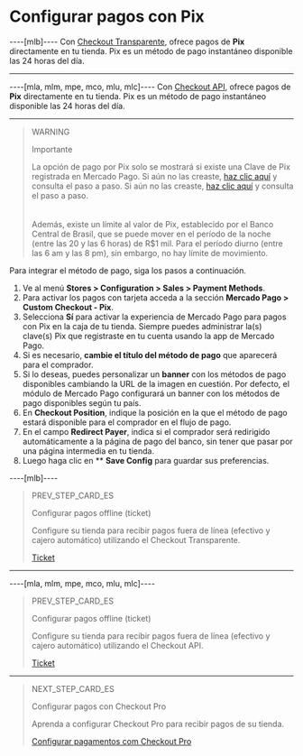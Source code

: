 # Configurar pagos con Pix

----[mlb]----
Con [Checkout Transparente](/developers/es/guides/checkout-api/landing), ofrece pagos de **Pix** directamente en tu tienda. Pix es un método de pago instantáneo disponible las 24 horas del día.

------------

----[mla, mlm, mpe, mco, mlu, mlc]----
Con [Checkout API](/developers/es/guides/checkout-api/landing), ofrece pagos de **Pix** directamente en tu tienda. Pix es un método de pago instantáneo disponible las 24 horas del día.

------------

> WARNING
>
> Importante
>
> La opción de pago por Pix solo se mostrará si existe una Clave de Pix registrada en Mercado Pago. Si aún no las creaste, [haz clic aquí](https://www.youtube.com/watch?v=60tApKYVnkA) y consulta el paso a paso. Si aún no las creaste, [haz clic aquí](https://www.youtube.com/watch?v=60tApKYVnkA) y consulta el paso a paso. </br>
> </br> <br/>
> Además, existe un límite al valor de Pix, establecido por el Banco Central de Brasil, que se puede mover en el período de la noche (entre las 20 y las 6 horas) de R$1 mil. Para el período diurno (entre las 6 am y las 8 pm), sin embargo, no hay límite de movimiento.

Para integrar el método de pago, siga los pasos a continuación.

1. Ve al menú **Stores > Configuration > Sales > Payment Methods**.
2. Para activar los pagos con tarjeta acceda a la sección **Mercado Pago > Custom Checkout - Pix**.
3. Selecciona **Sí** para activar la experiencia de Mercado Pago para pagos con Pix en la caja de tu tienda. Siempre puedes administrar la(s) clave(s) Pix que registraste en tu cuenta usando la app de Mercado Pago.
4. Si es necesario, **cambie el título del método de pago** que aparecerá para el comprador.
5. Si lo deseas, puedes personalizar un **banner** con los métodos de pago disponibles cambiando la URL de la imagen en cuestión. Por defecto, el módulo de Mercado Pago configurará un banner con los métodos de pago disponibles según tu país.
6. En **Checkout Position**, indique la posición en la que el método de pago estará disponible para el comprador en el flujo de pago.
7. En el campo **Redirect Payer**, indica si el comprador será redirigido automáticamente a la página de pago del banco, sin tener que pasar por una página intermedia en tu tienda.
8. Luego haga clic en ** **Save Config** para guardar sus preferencias.

----[mlb]----
> PREV_STEP_CARD_ES
>
> Configurar pagos offline (ticket)
>
> Configure su tienda para recibir pagos fuera de línea (efectivo y cajero automático) utilizando el Checkout Transparente.
>
> [Ticket](/developers/es/docs/magento-two/payment-configuration/checkout-api/ticket)
------------

----[mla, mlm, mpe, mco, mlu, mlc]----
> PREV_STEP_CARD_ES
>
> Configurar pagos offline (ticket)
>
> Configure su tienda para recibir pagos fuera de línea (efectivo y cajero automático) utilizando el Checkout API.
>
> [Ticket](/developers/es/docs/magento-two/payment-configuration/checkout-api/ticket)
------------

> NEXT_STEP_CARD_ES
>
> Configurar pagos con Checkout Pro 
>
> Aprenda a configurar Checkout Pro para recibir pagos de su tienda.
>
> [Configurar pagamentos com Checkout Pro](/developers/es/docs/magento-two/payment-configuration/checkout-pro)